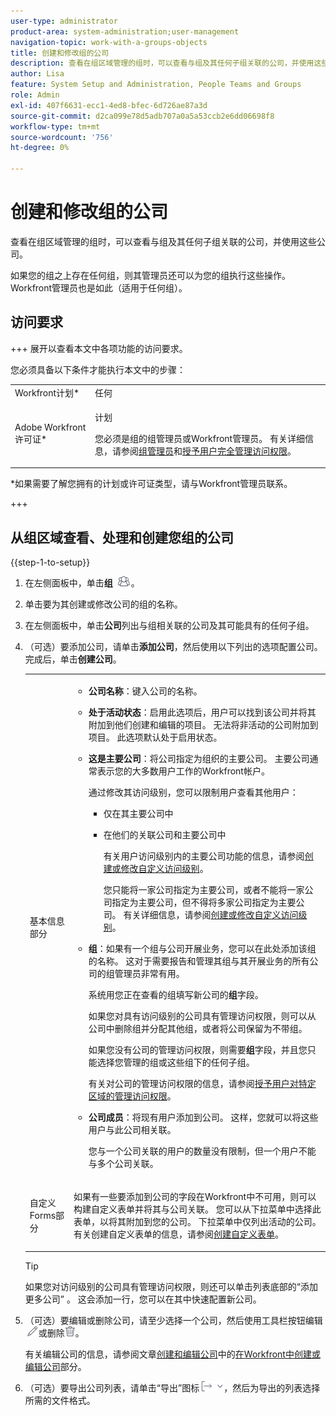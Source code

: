 ```yaml
---
user-type: administrator
product-area: system-administration;user-management
navigation-topic: work-with-a-groups-objects
title: 创建和修改组的公司
description: 查看在组区域管理的组时，可以查看与组及其任何子组关联的公司，并使用这些公司。
author: Lisa
feature: System Setup and Administration, People Teams and Groups
role: Admin
exl-id: 407f6631-ecc1-4ed8-bfec-6d726ae87a3d
source-git-commit: d2ca099e78d5adb707a0a5a53ccb2e6dd06698f8
workflow-type: tm+mt
source-wordcount: '756'
ht-degree: 0%

---
```


# 创建和修改组的公司

查看在组区域管理的组时，可以查看与组及其任何子组关联的公司，并使用这些公司。

如果您的组之上存在任何组，则其管理员还可以为您的组执行这些操作。 Workfront管理员也是如此（适用于任何组）。

## 访问要求

+++ 展开以查看本文中各项功能的访问要求。

您必须具备以下条件才能执行本文中的步骤：

<table style="table-layout:auto"> 
 <col> 
 <col> 
 <tbody> 
  <tr> 
   <td role="rowheader">Workfront计划*</td> 
   <td>任何</td> 
  </tr> 
  <tr> 
   <td role="rowheader">Adobe Workfront许可证*</td> 
   <td> <p>计划 </p> <p>您必须是组的组管理员或Workfront管理员。 有关详细信息，请参阅<a href="../../../administration-and-setup/manage-groups/group-roles/group-administrators.md" class="MCXref xref" data-mc-variable-override="">组管理员</a>和<a href="../../../administration-and-setup/add-users/configure-and-grant-access/grant-a-user-full-administrative-access.md" class="MCXref xref" data-mc-variable-override="">授予用户完全管理访问权限</a>。</p> </td> 
  </tr> 
 </tbody> 
</table>

&#42;如果需要了解您拥有的计划或许可证类型，请与Workfront管理员联系。

+++

## 从组区域查看、处理和创建您组的公司

{{step-1-to-setup}}

1. 在左侧面板中，单击&#x200B;**组** ![组](assets/groups-icon.png)。

1. 单击要为其创建或修改公司的组的名称。
1. 在左侧面板中，单击&#x200B;**公司**&#x200B;列出与组相关联的公司及其可能具有的任何子组。
1. （可选）要添加公司，请单击&#x200B;**添加公司**，然后使用以下列出的选项配置公司。 完成后，单击&#x200B;**创建公司**。

   <table style="table-layout:auto"> 
    <col> 
    <col> 
    <tbody> 
     <tr> 
      <td role="rowheader">基本信息部分</td> 
      <td> 
       <ul> 
        <li> <p><b>公司名称</b>：键入公司的名称。</p> </li> 
        <li> <p><b>处于活动状态</b>：启用此选项后，用户可以找到该公司并将其附加到他们创建和编辑的项目。 无法将非活动的公司附加到项目。 此选项默认处于启用状态。</p> </li> 
        <li> <p><b>这是主要公司</b>：将公司指定为组织的主要公司。 主要公司通常表示您的大多数用户工作的Workfront帐户。</p> <p>通过修改其访问级别，您可以限制用户查看其他用户：</p> 
         <ul> 
          <li>仅在其主要公司中</li> 
          <li> <p>在他们的关联公司和主要公司中</p> <p>有关用户访问级别内的主要公司功能的信息，请参阅<a href="../../../administration-and-setup/add-users/configure-and-grant-access/create-modify-access-levels.md" class="MCXref xref" data-mc-variable-override="">创建或修改自定义访问级别</a>。</p> <p>您只能将一家公司指定为主要公司，或者不能将一家公司指定为主要公司，但不得将多家公司指定为主要公司。 有关详细信息，请参阅<a href="../../../administration-and-setup/add-users/configure-and-grant-access/create-modify-access-levels.md" class="MCXref xref" data-mc-variable-override="">创建或修改自定义访问级别</a>。</p> </li> 
         </ul> </li> 
        <li> <p><b>组</b>：如果有一个组与公司开展业务，您可以在此处添加该组的名称。 这对于需要报告和管理其组与其开展业务的所有公司的组管理员非常有用。</p> <p data-mc-conditions="SnippetConditions-wf-groups.groups">系统用您正在查看的组填写新公司的<strong>组</strong>字段。</p> <p data-mc-conditions="SnippetConditions-wf-groups.groups">如果您对具有访问级别的公司具有管理访问权限，则可以从公司中删除组并分配其他组，或者将公司保留为不带组。</p> <p data-mc-conditions="SnippetConditions-wf-groups.groups">如果您没有公司的管理访问权限，则需要<strong>组</strong>字段，并且您只能选择您管理的组或这些组下的任何子组。</p> <p data-mc-conditions="SnippetConditions-wf-groups.groups">有关对公司的管理访问权限的信息，请参阅<a href="../../../administration-and-setup/add-users/configure-and-grant-access/grant-users-admin-access-certain-areas.md" class="MCXref xref" data-mc-variable-override="">授予用户对特定区域的管理访问权限</a>。</p> </li> 
        <li> <p><b>公司成员</b>：将现有用户添加到公司。 这样，您就可以将这些用户与此公司相关联。</p> <p>您与一个公司关联的用户的数量没有限制，但一个用户不能与多个公司关联。</p> </li> 
       </ul> </td> 
     </tr>
     <tr> 
      <td role="rowheader">自定义Forms部分</td> 
      <td> <p>如果有一些要添加到公司的字段在Workfront中不可用，则可以构建自定义表单并将其与公司关联。 您可以从下拉菜单中选择此表单，以将其附加到您的公司。 下拉菜单中仅列出活动的公司。 有关创建自定义表单的信息，请参阅<a href="/help/quicksilver/administration-and-setup/customize-workfront/create-manage-custom-forms/form-designer/design-a-form/design-a-form.md">创建自定义表单</a>。 </p> </td> 
     </tr> 
    </tbody> 
   </table>

   >[!TIP]
   >
   >如果您对访问级别的公司具有管理访问权限，则还可以单击列表底部的“添加更多公司” 。 这会添加一行，您可以在其中快速配置新公司。

1. （可选）要编辑或删除公司，请至少选择一个公司，然后使用工具栏按钮编辑![编辑图标](assets/edit-icon.png)或删除![删除图标](assets/delete.png)。

   有关编辑公司的信息，请参阅文章[创建和编辑公司](../../../administration-and-setup/set-up-workfront/organizational-setup/create-and-edit-companies.md)中的[在Workfront中创建或编辑公司](../../../administration-and-setup/set-up-workfront/organizational-setup/create-and-edit-companies.md#adding-a-company-to-workfront)部分。

1. （可选）要导出公司列表，请单击“导出”图标![导出图标](assets/export.png)，然后为导出的列表选择所需的文件格式。
